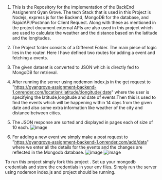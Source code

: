 1) This is the Repository for the implementation of the BackEnd Assignemnt Gyan Grove. The tech Stack that is used in this Project is Nodejs, express js for the Backend, MongoDB for the database, and RapidAPI/Postman for Client Request.
Along with these as mentioned in the project document external APIs are also used in this project which are used to calculate the weather and the distance based on the latitude and the longitudes.


2) The Project folder consists of a Different Folder. The main piece of logic lies in the router. Here I have defined two routes for adding a event  and fetching a events.

3) The given dataset is converted to JSON which is directly fed to MongoDB for retrieval.

4) After running the server using nodemon index.js in the get request  to "https://gyangrove-assignment-backend-1.onrender.com/location/:latitude/:longitude/:date" where the user is specifying the latitude,longitude and date of events.Then this is used to find the events which will be happening within 14 days from the given date and also some extra information like weather of the city and distance between cities.
5) The JSON response are sorted and displayed in pages each of size of 10 each.
 ![image](https://github.com/CuntAdnan/GyanGrove-assignment-Backend/assets/98183132/b2dd0627-d30e-4c83-bbba-816c9ad6f642)

6) For adding a new event we simply make a post request to "https://gyangrove-assignment-backend-1.onrender.com/add/data" where we enter all the details for the events and the changes are reflected in the Mongodb database.
![image](https://github.com/CuntAdnan/GyanGrove-assignment-Backend/assets/98183132/230ebad0-528b-475a-bb58-3aea04da4d30)
![image](https://github.com/CuntAdnan/GyanGrove-assignment-Backend/assets/98183132/5cead5b7-4c5d-4ff1-9c28-895206113220)



To run this project simply fork this project . Set up your mongodb credentials and store the credentials in your env files.
Simply run the server using nodemon index.js and project should be running.
